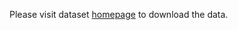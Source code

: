 Please visit dataset [homepage](https://www.kaggle.com/datasets/wildlifedatasets/seaturtleid2022) to download the data. 
